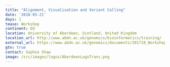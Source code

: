 ```yaml
---
title: "Alignment, Visualisation and Variant Calling"
date: '2018-03-21'
days: 1
tease: Workshop
continent: EU
location: University of Aberdeen, Scotland, United Kingdom
location_url: http://www.abdn.ac.uk/genomics/bioinformatics/training/
external_url: https://www.abdn.ac.uk/genomics/documents/201718_Workshops/Alignment_2018.pdf
gtn: true
contact: Sophie Shaw
image: /src/images/logos/AberdeenLogoTrans.png
---
```

